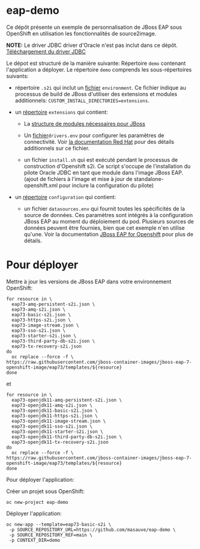 # eap-demo

Ce dépôt présente un exemple de personnalisation de JBoss EAP sous OpenShift en utilisation les fonctionnalités de source2image.

**NOTE:** Le driver JDBC driver d'Oracle n'est pas inclut dans ce dépôt.  [Téléchargement du driver JDBC](http://www.oracle.com/technetwork/database/features/jdbc/jdbc-ucp-122-3110062.html)

Le dépot est structuré de la manière suivante:
Répertoire `demo` contenant l'application a déployer.
Le répertoire `demo` comprends les sous-répertoires suivants:

- répertoire `.s2i` qui inclut un [fichier](https://github.com/masauve/eap-demo/blob/main/demo/.s2i/environment) `environment`. Ce fichier indique au processus de build de JBoss d'utiliser des extensions et modules additionnels: `CUSTOM_INSTALL_DIRECTORIES=extensions`. 

- un [répertoire](https://github.com/masauve/eap-demo/tree/main/demo/extensions) `extensions`  qui contient:
  - La [structure de modules nécessaires pour JBoss](https://github.com/masauve/eap-demo/tree/main/demo/extensions/modules/com/oracle/main) 

  - Un [fichier](https://github.com/masauve/eap-demo/blob/main/demo/extensions/drivers.env)`drivers.env` pour configurer les paramêtres de connectivité.   Voir [la documentation Red Hat](https://access.redhat.com/documentation/en-us/red_hat_jboss_enterprise_application_platform/7.1/html-single/red_hat_jboss_enterprise_application_platform_for_openshift/#S2I-Artifacts) pour des détails additionnels sur ce fichier.
  - un fichier `install.sh` qui est exécuté pendant le processus de construction d'Openshift s2i. Ce script s'occupe de l'installation du pilote Oracle JDBC en tant que module dans l'image JBoss EAP. (ajout de fichiers à l'image et mise à jour de standalone-openshift.xml pour inclure la configuration du pilote)

- un [répertoire](https://github.com/masauve/eap-demo/tree/main/demo/configuration) `configuration` qui contient:
  - un fichier `datasources.env`  qui fournit toutes les spécificités de la source de données. Ces paramètres sont intégrés à la configuration JBoss EAP au moment du déploiement du pod. Plusieurs sources de données peuvent être fournies, bien que cet exemple n'en utilise qu'une. Voir la documentation [JBoss EAP for Openshift](https://access.redhat.com/documentation/en-us/red_hat_jboss_enterprise_application_platform/7.1/html-single/red_hat_jboss_enterprise_application_platform_for_openshift/#S2I-Artifacts) pour plus de détails.


# Pour déployer


Mettre à jour les versions de JBoss EAP dans votre environnement OpenShift:

```
for resource in \
  eap73-amq-persistent-s2i.json \
  eap73-amq-s2i.json \
  eap73-basic-s2i.json \
  eap73-https-s2i.json \
  eap73-image-stream.json \
  eap73-sso-s2i.json \
  eap73-starter-s2i.json \
  eap73-third-party-db-s2i.json \
  eap73-tx-recovery-s2i.json
do
  oc replace --force -f \
https://raw.githubusercontent.com/jboss-container-images/jboss-eap-7-openshift-image/eap73/templates/${resource}
done
```

et

```
for resource in \
  eap73-openjdk11-amq-persistent-s2i.json \
  eap73-openjdk11-amq-s2i.json \
  eap73-openjdk11-basic-s2i.json \
  eap73-openjdk11-https-s2i.json \
  eap73-openjdk11-image-stream.json \
  eap73-openjdk11-sso-s2i.json \
  eap73-openjdk11-starter-s2i.json \
  eap73-openjdk11-third-party-db-s2i.json \
  eap73-openjdk11-tx-recovery-s2i.json
do
  oc replace --force -f \
https://raw.githubusercontent.com/jboss-container-images/jboss-eap-7-openshift-image/eap73/templates/${resource}
done
```



Pour déployer l'application:

Créer un projet sous OpenShift:

```
oc new-project eap-demo
```

Déployer l'application:

```
oc new-app --template=eap73-basic-s2i \
 -p SOURCE_REPOSITORY_URL=https://github.com/masauve/eap-demo \
 -p SOURCE_REPOSITORY_REF=main \
 -p CONTEXT_DIR=demo
```

